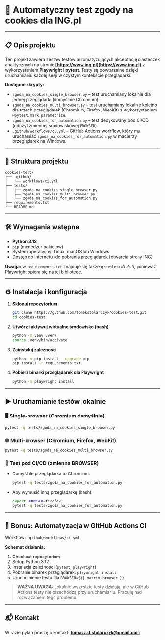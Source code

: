 # 🚀 Automatyczny test zgody na cookies dla ING.pl

---

## 📋 Opis projektu

Ten projekt zawiera zestaw testów automatyzujących akceptację ciasteczek analitycznych na stronie **[https://www.ing.pl](https://www.ing.pl)** z wykorzystaniem **Playwright** i **pytest**. Testy są powtarzalne dzięki uruchamianiu każdej sesji w czystym kontekście przeglądarki.

**Dostępne skrypty:**

* `zgoda_na_cookies_single_browser.py` – test uruchamiany lokalnie dla jednej przeglądarki (domyślnie Chromium).
* `zgoda_na_cookies_multi_browser.py` – test uruchamiany lokalnie kolejno dla trzech przeglądarek (Chromium, Firefox, WebKit) z wykorzystaniem `@pytest.mark.parametrize`.
* `zgoda_na_cookies_for_automation.py` – test dedykowany pod CI/CD (odczyt zmiennej środowiskowej `BROWSER`).
* `.github/workflows/ci.yml` – GitHub Actions workflow, który ma uruchamiać `zgoda_na_cookies_for_automation.py` w macierzy przeglądarek na Windows.

---

## 🌳 Struktura projektu

```text
cookies-test/
├── .github/
│   └── workflows/ci.yml
├── tests/
│   ├── zgoda_na_cookies_single_browser.py
│   ├── zgoda_na_cookies_multi_browser.py
│   └── zgoda_na_cookies_for_automation.py
├── requirements.txt
└── README.md
```

---

## 🛠️ Wymagania wstępne

* **Python 3.12**
* `pip` (menedżer pakietów)
* System operacyjny: Linux, macOS lub Windows
* Dostęp do internetu (do pobrania przeglądarek i otwarcia strony ING)

**Uwaga:** w `requirements.txt` znajduje się także `greenlet>=3.0.3`, ponieważ Playwright opiera się na tej bibliotece.

---

## ⚙️ Instalacja i konfiguracja

1. **Sklonuj repozytorium**

   ```bash
   git clone https://github.com/tomekstolarczyk/cookies-test.git
   cd cookies-test
   ```
2. **Utwórz i aktywuj wirtualne środowisko (bash)**

   ```bash
   python -m venv .venv
   source .venv/bin/activate
   ```
3. **Zainstaluj zależności**

   ```bash
   python -m pip install --upgrade pip
   pip install -r requirements.txt
   ```
4. **Pobierz binarki przeglądarek dla Playwright**

   ```bash
   python -m playwright install
   ```

---

## ▶️ Uruchamianie testów lokalnie

### 🖥️ Single-browser (Chromium domyślnie)

```bash
pytest -q tests/zgoda_na_cookies_single_browser.py
```

### 🌐 Multi-browser (Chromium, Firefox, WebKit)

```bash
pytest -q tests/zgoda_na_cookies_multi_browser.py
```

### 🔧 Test pod CI/CD (zmienna BROWSER)

* Domyślnie przeglądarka to Chromium:

  ```bash
  pytest -q tests/zgoda_na_cookies_for_automation.py
  ```
* Aby wymusić inną przeglądarkę (bash):

  ```bash
  export BROWSER=firefox
  pytest -q tests/zgoda_na_cookies_for_automation.py
  ```

---

## 🤖 Bonus: Automatyzacja w GitHub Actions CI

Workflow: `.github/workflows/ci.yml`

**Schemat działania:**

1. Checkout repozytorium
2. Setup Python 3.12
3. Instalacja zależności (`pytest`, `playwright`)
4. Pobranie binarek przeglądarek: `playwright install`
5. Uruchomienie testu dla `BROWSER=${{ matrix.browser }}`

> **WAŻNA UWAGA:** Lokalnie wszystkie testy działają, ale w GitHub Actions testy nie przechodzą przy uruchamianiu. Pracuję nad rozwiązaniem tego problemu.

---

## 📬 Kontakt

W razie pytań proszę o kontakt: **[tomasz.d.stolarczyk@gmail.com](mailto:tomasz.d.stolarczyk@gmail.com)**

